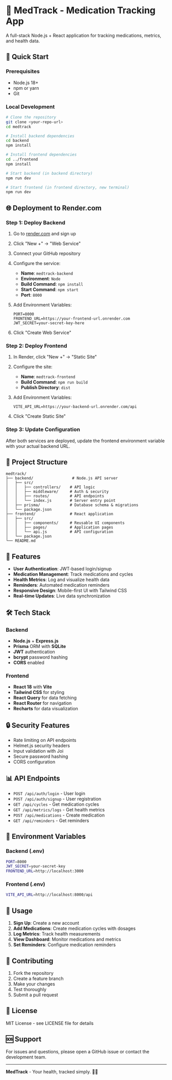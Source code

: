 # 🏥 MedTrack - Medication Tracking App

A full-stack Node.js + React application for tracking medications, metrics, and health data.

## 🚀 Quick Start

### Prerequisites
- Node.js 18+ 
- npm or yarn
- Git

### Local Development
```bash
# Clone the repository
git clone <your-repo-url>
cd medtrack

# Install backend dependencies
cd backend
npm install

# Install frontend dependencies
cd ../frontend
npm install

# Start backend (in backend directory)
npm run dev

# Start frontend (in frontend directory, new terminal)
npm run dev
```

## 🌐 Deployment to Render.com

### Step 1: Deploy Backend

1. Go to [render.com](https://render.com) and sign up
2. Click "New +" → "Web Service"
3. Connect your GitHub repository
4. Configure the service:
   - **Name**: `medtrack-backend`
   - **Environment**: `Node`
   - **Build Command**: `npm install`
   - **Start Command**: `npm start`
   - **Port**: `8000`

5. Add Environment Variables:
   ```
   PORT=8000
   FRONTEND_URL=https://your-frontend-url.onrender.com
   JWT_SECRET=your-secret-key-here
   ```

6. Click "Create Web Service"

### Step 2: Deploy Frontend

1. In Render, click "New +" → "Static Site"
2. Configure the site:
   - **Name**: `medtrack-frontend`
   - **Build Command**: `npm run build`
   - **Publish Directory**: `dist`

3. Add Environment Variables:
   ```
   VITE_API_URL=https://your-backend-url.onrender.com/api
   ```

4. Click "Create Static Site"

### Step 3: Update Configuration

After both services are deployed, update the frontend environment variable with your actual backend URL.

## 📁 Project Structure

```
medtrack/
├── backend/                 # Node.js API server
│   ├── src/
│   │   ├── controllers/    # API logic
│   │   ├── middleware/     # Auth & security
│   │   ├── routes/         # API endpoints
│   │   └── index.js        # Server entry point
│   ├── prisma/             # Database schema & migrations
│   └── package.json
├── frontend/               # React application
│   ├── src/
│   │   ├── components/     # Reusable UI components
│   │   ├── pages/          # Application pages
│   │   └── api.js          # API configuration
│   └── package.json
└── README.md
```

## 🔧 Features

- **User Authentication**: JWT-based login/signup
- **Medication Management**: Track medications and cycles
- **Health Metrics**: Log and visualize health data
- **Reminders**: Automated medication reminders
- **Responsive Design**: Mobile-first UI with Tailwind CSS
- **Real-time Updates**: Live data synchronization

## 🛠️ Tech Stack

### Backend
- **Node.js** + **Express.js**
- **Prisma** ORM with **SQLite**
- **JWT** authentication
- **bcrypt** password hashing
- **CORS** enabled

### Frontend
- **React 18** with **Vite**
- **Tailwind CSS** for styling
- **React Query** for data fetching
- **React Router** for navigation
- **Recharts** for data visualization

## 🔒 Security Features

- Rate limiting on API endpoints
- Helmet.js security headers
- Input validation with Joi
- Secure password hashing
- CORS configuration

## 📊 API Endpoints

- `POST /api/auth/login` - User login
- `POST /api/auth/signup` - User registration
- `GET /api/cycles` - Get medication cycles
- `GET /api/metrics/logs` - Get health metrics
- `POST /api/medications` - Create medication
- `GET /api/reminders` - Get reminders

## 🚨 Environment Variables

### Backend (.env)
```bash
PORT=8000
JWT_SECRET=your-secret-key
FRONTEND_URL=http://localhost:3000
```

### Frontend (.env)
```bash
VITE_API_URL=http://localhost:8000/api
```

## 📱 Usage

1. **Sign Up**: Create a new account
2. **Add Medications**: Create medication cycles with dosages
3. **Log Metrics**: Track health measurements
4. **View Dashboard**: Monitor medications and metrics
5. **Set Reminders**: Configure medication reminders

## 🤝 Contributing

1. Fork the repository
2. Create a feature branch
3. Make your changes
4. Test thoroughly
5. Submit a pull request

## 📄 License

MIT License - see LICENSE file for details

## 🆘 Support

For issues and questions, please open a GitHub issue or contact the development team.

---

**MedTrack** - Your health, tracked simply. 🏥✨
